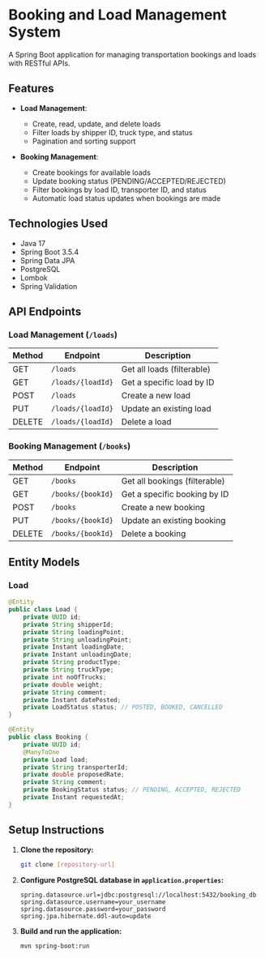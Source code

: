 # Booking and Load Management System

A Spring Boot application for managing transportation bookings and loads with RESTful APIs.

## Features

- **Load Management**:

  - Create, read, update, and delete loads
  - Filter loads by shipper ID, truck type, and status
  - Pagination and sorting support

- **Booking Management**:
  - Create bookings for available loads
  - Update booking status (PENDING/ACCEPTED/REJECTED)
  - Filter bookings by load ID, transporter ID, and status
  - Automatic load status updates when bookings are made

## Technologies Used

- Java 17
- Spring Boot 3.5.4
- Spring Data JPA
- PostgreSQL
- Lombok
- Spring Validation

## API Endpoints

### Load Management (`/loads`)

| Method | Endpoint          | Description                |
| ------ | ----------------- | -------------------------- |
| GET    | `/loads`          | Get all loads (filterable) |
| GET    | `/loads/{loadId}` | Get a specific load by ID  |
| POST   | `/loads`          | Create a new load          |
| PUT    | `/loads/{loadId}` | Update an existing load    |
| DELETE | `/loads/{loadId}` | Delete a load              |

### Booking Management (`/books`)

| Method | Endpoint          | Description                   |
| ------ | ----------------- | ----------------------------- |
| GET    | `/books`          | Get all bookings (filterable) |
| GET    | `/books/{bookId}` | Get a specific booking by ID  |
| POST   | `/books`          | Create a new booking          |
| PUT    | `/books/{bookId}` | Update an existing booking    |
| DELETE | `/books/{bookId}` | Delete a booking              |

## Entity Models

### Load

```java
@Entity
public class Load {
    private UUID id;
    private String shipperId;
    private String loadingPoint;
    private String unloadingPoint;
    private Instant loadingDate;
    private Instant unloadingDate;
    private String productType;
    private String truckType;
    private int noOfTrucks;
    private double weight;
    private String comment;
    private Instant datePosted;
    private LoadStatus status; // POSTED, BOOKED, CANCELLED
}

@Entity
public class Booking {
    private UUID id;
    @ManyToOne
    private Load load;
    private String transporterId;
    private double proposedRate;
    private String comment;
    private BookingStatus status; // PENDING, ACCEPTED, REJECTED
    private Instant requestedAt;
}

```

## Setup Instructions

1. **Clone the repository:**

   ```bash
   git clone [repository-url]
   ```

2. **Configure PostgreSQL database in `application.properties`:**

   ```properties
   spring.datasource.url=jdbc:postgresql://localhost:5432/booking_db
   spring.datasource.username=your_username
   spring.datasource.password=your_password
   spring.jpa.hibernate.ddl-auto=update
   ```

3. **Build and run the application:**

   ```bash
   mvn spring-boot:run
   ```
